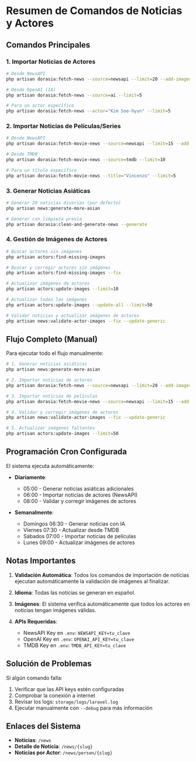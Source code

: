 # Resumen de Comandos de Noticias y Actores

## Comandos Principales

### 1. Importar Noticias de Actores
```bash
# Desde NewsAPI
php artisan dorasia:fetch-news --source=newsapi --limit=20 --add-images

# Desde OpenAI (IA)
php artisan dorasia:fetch-news --source=ai --limit=5

# Para un actor específico
php artisan dorasia:fetch-news --actor="Kim Soo-hyun" --limit=5
```

### 2. Importar Noticias de Películas/Series
```bash
# Desde NewsAPI
php artisan dorasia:fetch-movie-news --source=newsapi --limit=15 --add-images

# Desde TMDB
php artisan dorasia:fetch-movie-news --source=tmdb --limit=10

# Para un título específico
php artisan dorasia:fetch-movie-news --title="Vincenzo" --limit=5
```

### 3. Generar Noticias Asiáticas
```bash
# Generar 20 noticias diversas (por defecto)
php artisan news:generate-more-asian

# Generar con limpieza previa
php artisan dorasia:clean-and-generate-news --generate
```

### 4. Gestión de Imágenes de Actores
```bash
# Buscar actores sin imágenes
php artisan actors:find-missing-images

# Buscar y corregir actores sin imágenes
php artisan actors:find-missing-images --fix

# Actualizar imágenes de actores
php artisan actors:update-images --limit=10

# Actualizar todas las imágenes
php artisan actors:update-images --update-all --limit=50

# Validar noticias y actualizar imágenes de actores
php artisan news:validate-actor-images --fix --update-generic
```

## Flujo Completo (Manual)

Para ejecutar todo el flujo manualmente:

```bash
# 1. Generar noticias asiáticas
php artisan news:generate-more-asian

# 2. Importar noticias de actores
php artisan dorasia:fetch-news --source=newsapi --limit=20 --add-images

# 3. Importar noticias de películas
php artisan dorasia:fetch-movie-news --source=newsapi --limit=15 --add-images

# 4. Validar y corregir imágenes de actores
php artisan news:validate-actor-images --fix --update-generic

# 5. Actualizar imágenes faltantes
php artisan actors:update-images --limit=50
```

## Programación Cron Configurada

El sistema ejecuta automáticamente:

- **Diariamente**:
  - 05:00 - Generar noticias asiáticas adicionales
  - 06:00 - Importar noticias de actores (NewsAPI)
  - 08:00 - Validar y corregir imágenes de actores

- **Semanalmente**:
  - Domingos 06:30 - Generar noticias con IA
  - Viernes 07:30 - Actualizar desde TMDB
  - Sábados 07:00 - Importar noticias de películas
  - Lunes 09:00 - Actualizar imágenes de actores

## Notas Importantes

1. **Validación Automática**: Todos los comandos de importación de noticias ejecutan automáticamente la validación de imágenes al finalizar.

2. **Idioma**: Todas las noticias se generan en español.

3. **Imágenes**: El sistema verifica automáticamente que todos los actores en noticias tengan imágenes válidas.

4. **APIs Requeridas**:
   - NewsAPI Key en `.env`: `NEWSAPI_KEY=tu_clave`
   - OpenAI Key en `.env`: `OPENAI_API_KEY=tu_clave`
   - TMDB Key en `.env`: `TMDB_API_KEY=tu_clave`

## Solución de Problemas

Si algún comando falla:

1. Verificar que las API keys estén configuradas
2. Comprobar la conexión a internet
3. Revisar los logs: `storage/logs/laravel.log`
4. Ejecutar manualmente con `--debug` para más información

## Enlaces del Sistema

- **Noticias**: `/news`
- **Detalle de Noticia**: `/news/{slug}`
- **Noticias por Actor**: `/news/person/{slug}`
